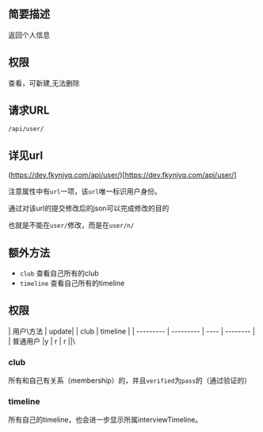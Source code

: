 
    
## 简要描述

返回个人信息 

## 权限

查看，可新建,无法删除

## 请求URL

`/api/user/`

  
## 详见url

(https://dev.fkynjyq.com/api/user/)[https://dev.fkynjyq.com/api/user/]


注意属性中有`url`一项，该`url`唯一标识用户身份。

通过对该url的提交修改后的json可以完成修改的目的

也就是不能在`user/`修改，而是在`user/n/`

## 额外方法

- `club` 查看自己所有的club
- `timeline` 查看自己所有的timeline

## 权限

| 用户\方法 | update| | club | timeline |
| --------- | --------- | ---- | -------- |
| 普通用户  |y | r    | r        ||\


### club

所有和自己有关系（membership）的，并且`verified`为`pass`的（通过验证的）

### timeline

所有自己的timeline，也会进一步显示所属interviewTimeline。
